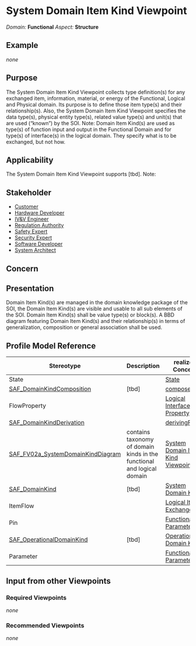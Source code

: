 # System Domain Item Kind Viewpoint
*Domain:* **Functional** *Aspect:* **Structure**
## Example
*none*
## Purpose
The System Domain Item Kind Viewpoint collects type definition(s) for any exchanged item, information, material, or energy of the Functional, Logical and Physical domain. Its purpose is to define those item type(s) and their relationship(s). Also, the System Domain Item Kind Viewpoint specifies the data type(s), physical entity type(s), related value type(s) and unit(s) that are used (“known”) by the SOI. 
Note: Domain Item Kind(s) are used as type(s) of function input and output in the Functional Domain and for type(s) of interface(s) in the logical domain. They specify what is to be exchanged, but not how.
## Applicability
The System Domain Item Kind Viewpoint supports [tbd].
Note:
## Stakeholder
* [Customer](../stakeholders.md#Customer)
* [Hardware Developer](../stakeholders.md#Hardware-Developer)
* [IV&V Engineer](../stakeholders.md#IV&V-Engineer)
* [Regulation Authority](../stakeholders.md#Regulation-Authority)
* [Safety Expert](../stakeholders.md#Safety-Expert)
* [Security Expert](../stakeholders.md#Security-Expert)
* [Software Developer](../stakeholders.md#Software-Developer)
* [System Architect](../stakeholders.md#System-Architect)
## Concern
## Presentation
Domain Item Kind(s) are managed in the domain knowledge package of the SOI, the Domain Item Kind(s) are visible and usable to all sub elements of the SOI. Domain Item Kind(s) shall be value type(s) or block(s). A BBD diagram featuring Domain Item Kind(s) and their relationship(s) in terms of generalization, composition or general association shall be used.

## Profile Model Reference
|Stereotype | Description|realized Concept
|---|---|---|
|State||[State](concepts.md#State)|
|[SAF_DomainKindComposition](stereotypes.md#SAF_DomainKindComposition)|[tbd]|[composedOF](concepts.md#composedOF)|
|FlowProperty||[Logical Interface Property](concepts.md#Logical-Interface-Property)|
|[SAF_DomainKindDerivation](stereotypes.md#SAF_DomainKindDerivation)||[derivingFROM](concepts.md#derivingFROM)|
|[SAF_FV02a_SystemDomainKindDiagram](stereotypes.md#SAF_FV02a_SystemDomainKindDiagram)|contains taxonomy of domain kinds in the functional and logical domain|[System Domain Item Kind Viewpoint](concepts.md#System-Domain-Item-Kind-Viewpoint)|
|[SAF_DomainKind](stereotypes.md#SAF_DomainKind)|[tbd]|[System Domain Kind](concepts.md#System-Domain-Kind)|
|ItemFlow||[Logical Item Exchange](concepts.md#Logical-Item-Exchange)|
|Pin||[Functional Parameter](concepts.md#Functional-Parameter)|
|[SAF_OperationalDomainKind](stereotypes.md#SAF_OperationalDomainKind)|[tbd]|[Operational Domain Kind](concepts.md#Operational-Domain-Kind)|
|Parameter||[Functional Parameter](concepts.md#Functional-Parameter)|
## Input from other Viewpoints
### Required Viewpoints
*none*
### Recommended Viewpoints
*none*
